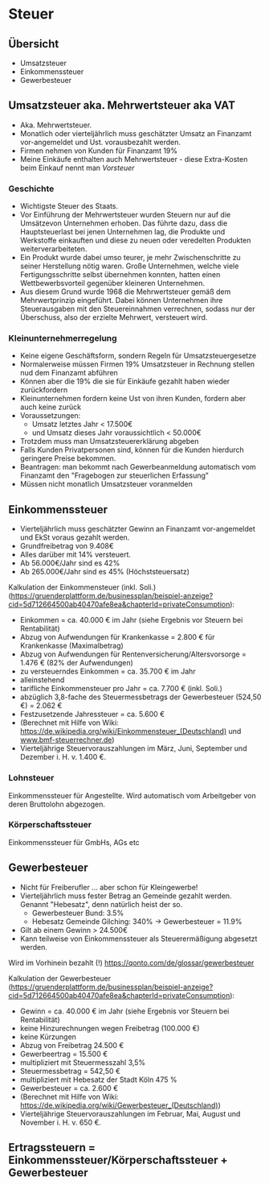 # Steuer

## Übersicht

- Umsatzsteuer
- Einkommenssteuer
- Gewerbesteuer

## Umsatzsteuer aka. Mehrwertsteuer aka VAT

- Aka. Mehrwertsteuer.
- Monatlich oder vierteljährlich muss geschätzter Umsatz an Finanzamt vor-angemeldet und Ust. vorausbezahlt werden.
- Firmen nehmen von Kunden für Finanzamt 19%
- Meine Einkäufe enthalten auch Mehrwertsteuer - diese Extra-Kosten beim Einkauf nennt man _Vorsteuer_

### Geschichte

- Wichtigste Steuer des Staats.
- Vor Einführung der Mehrwertsteuer wurden Steuern nur auf die Umsätzevon Unternehmen erhoben. Das führte dazu, dass die Hauptsteuerlast bei jenen Unternehmen lag, die Produkte und Werkstoffe einkauften und diese zu neuen oder veredelten Produkten weiterverarbeiteten.
- Ein Produkt wurde dabei umso teurer, je mehr Zwischenschritte zu seiner Herstellung nötig waren. Große Unternehmen, welche viele Fertigungsschritte selbst übernehmen konnten, hatten einen Wettbewerbsvorteil gegenüber kleineren Unternehmen.
- Aus diesem Grund wurde 1968 die Mehrwertsteuer gemäß dem Mehrwertprinzip eingeführt. Dabei können Unternehmen ihre Steuerausgaben mit den Steuereinnahmen verrechnen, sodass nur der Überschuss, also der erzielte Mehrwert, versteuert wird.

### Kleinunternehmerregelung

- Keine eigene Geschäftsform, sondern Regeln für Umsatzsteuergesetze
- Normalerweise müssen Firmen 19% Umsatzsteuer in Rechnung stellen nud dem Finanzamt abführen
- Können aber die 19% die sie für Einkäufe gezahlt haben wieder zurückfordern
- Kleinunternehmen fordern keine Ust von ihren Kunden, fordern aber auch keine zurück
- Voraussetzungen:
  - Umsatz letztes Jahr < 17.500€
  - und Umsatz dieses Jahr voraussichtlich < 50.000€
- Trotzdem muss man Umsatzsteuererklärung abgeben
- Falls Kunden Privatpersonen sind, können für die Kunden hierdurch geringere Preise bekommen.
- Beantragen: man bekommt nach Gewerbeanmeldung automatisch vom Finanzamt den "Fragebogen zur steuerlichen Erfassung"
- Müssen nicht monatlich Umsatzsteuer voranmelden

## Einkommenssteuer

- Vierteljährlich muss geschätzter Gewinn an Finanzamt vor-angemeldet und EkSt voraus gezahlt werden.
- Grundfreibetrag von 9.408€
- Alles darüber mit 14% versteuert.
- Ab 56.000€/Jahr sind es 42%
- Ab 265.000€/Jahr sind es 45% (Höchststeuersatz)

Kalkulation der Einkommensteuer (inkl. Soli.) (https://gruenderplattform.de/businessplan/beispiel-anzeige?cid=5d712664500ab40470afe8ea&chapterId=privateConsumption):

- Einkommen = ca. 40.000 € im Jahr (siehe Ergebnis vor Steuern bei Rentabilität)
- Abzug von Aufwendungen für Krankenkasse = 2.800 € für Krankenkasse (Maximalbetrag)
- Abzug von Aufwendungen für Rentenversicherung/Altersvorsorge = 1.476 € (82% der Aufwendungen)
- zu versteuerndes Einkommen = ca. 35.700 € im Jahr
- alleinstehend
- tarifliche Einkommensteuer pro Jahr = ca. 7.700 € (inkl. Soli.)
- abzüglich 3,8-fache des Steuermessbetrags der Gewerbesteuer (524,50 €) = 2.062 €
- Festzusetzende Jahressteuer = ca. 5.600 €
- (Berechnet mit Hilfe von Wiki: https://de.wikipedia.org/wiki/Einkommensteuer_(Deutschland) und www.bmf-steuerrechner.de)
- Vierteljährige Steuervorauszahlungen im März, Juni, September und Dezember i. H. v. 1.400 €.

### Lohnsteuer

Einkommenssteuer für Angestellte. Wird automatisch vom Arbeitgeber von deren Bruttolohn abgezogen.

### Körperschaftssteuer

Einkommenssteuer für GmbHs, AGs etc

## Gewerbesteuer

- Nicht für Freiberufler ... aber schon für Kleingewerbe!
- Vierteljährlich muss fester Betrag an Gemeinde gezahlt werden. Genannt "Hebesatz", denn natürlich heist der so.
  - Gewerbesteuer Bund: 3.5%
  - Hebesatz Gemeinde Gilching: 340% -> Gewerbesteuer = 11.9%
- Gilt ab einem Gewinn > 24.500€
- Kann teilweise von Einkommenssteuer als Steuerermäßigung abgesetzt werden.

Wird im Vorhinein bezahlt (!)
https://qonto.com/de/glossar/gewerbesteuer

Kalkulation der Gewerbesteuer (https://gruenderplattform.de/businessplan/beispiel-anzeige?cid=5d712664500ab40470afe8ea&chapterId=privateConsumption):

- Gewinn = ca. 40.000 € im Jahr (siehe Ergebnis vor Steuern bei Rentabilität)
- keine Hinzurechnungen wegen Freibetrag (100.000 €)
- keine Kürzungen
- Abzug von Freibetrag 24.500 €
- Gewerbeertrag = 15.500 €
- multipliziert mit Steuermesszahl 3,5%
- Steuermessbetrag = 542,50 €
- multipliziert mit Hebesatz der Stadt Köln 475 %
- Gewerbesteuer = ca. 2.600 €
- (Berechnet mit Hilfe von Wiki: https://de.wikipedia.org/wiki/Gewerbesteuer_(Deutschland))
- Vierteljährige Steuervorauszahlungen im Februar, Mai, August und November i. H. v. 650 €.

## Ertragssteuern = Einkommenssteuer/Körperschaftssteuer + Gewerbesteuer
